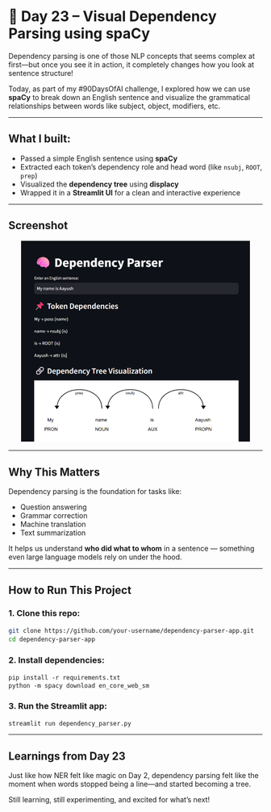 # 🧠 Day 23 – Visual Dependency Parsing using spaCy

Dependency parsing is one of those NLP concepts that seems complex at first—but once you see it in action, it completely changes how you look at sentence structure!

Today, as part of my #90DaysOfAI challenge, I explored how we can use **spaCy** to break down an English sentence and visualize the grammatical relationships between words like subject, object, modifiers, etc.

---

## What I built:
- Passed a simple English sentence using **spaCy**
- Extracted each token’s dependency role and head word (like `nsubj`, `ROOT`, `prep`)
- Visualized the **dependency tree** using **displacy**
- Wrapped it in a **Streamlit UI** for a clean and interactive experience

---

## Screenshot

<p align="center">
  <img src="demo.png" alt="Dependency Parser Demo" width="90%">
</p>

---

## Why This Matters

Dependency parsing is the foundation for tasks like:
- Question answering  
- Grammar correction  
- Machine translation  
- Text summarization

It helps us understand **who did what to whom** in a sentence — something even large language models rely on under the hood.

---

## How to Run This Project

### 1. Clone this repo:
```bash
git clone https://github.com/your-username/dependency-parser-app.git
cd dependency-parser-app
```

### 2. Install dependencies:
```
pip install -r requirements.txt
python -m spacy download en_core_web_sm
```

### 3. Run the Streamlit app:
```
streamlit run dependency_parser.py
```

---

## Learnings from Day 23
Just like how NER felt like magic on Day 2, dependency parsing felt like the moment when words stopped being a line—and started becoming a tree.

Still learning, still experimenting, and excited for what’s next!
